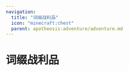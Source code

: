 ```yaml
---
navigation:
  title: "词缀战利品"
  icon: "minecraft:chest"
  parent: apotheosis:adventure/adventure.md
---
```


# 词缀战利品

<SubPages />